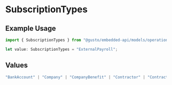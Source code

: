 # SubscriptionTypes

## Example Usage

```typescript
import { SubscriptionTypes } from "@gusto/embedded-api/models/operations/postv1webhooksubscription.js";

let value: SubscriptionTypes = "ExternalPayroll";
```

## Values

```typescript
"BankAccount" | "Company" | "CompanyBenefit" | "Contractor" | "ContractorPayment" | "Employee" | "EmployeeBenefit" | "EmployeeJobCompensation" | "ExternalPayroll" | "Form" | "Location" | "Notification" | "Payroll" | "PaySchedule" | "Signatory"
```